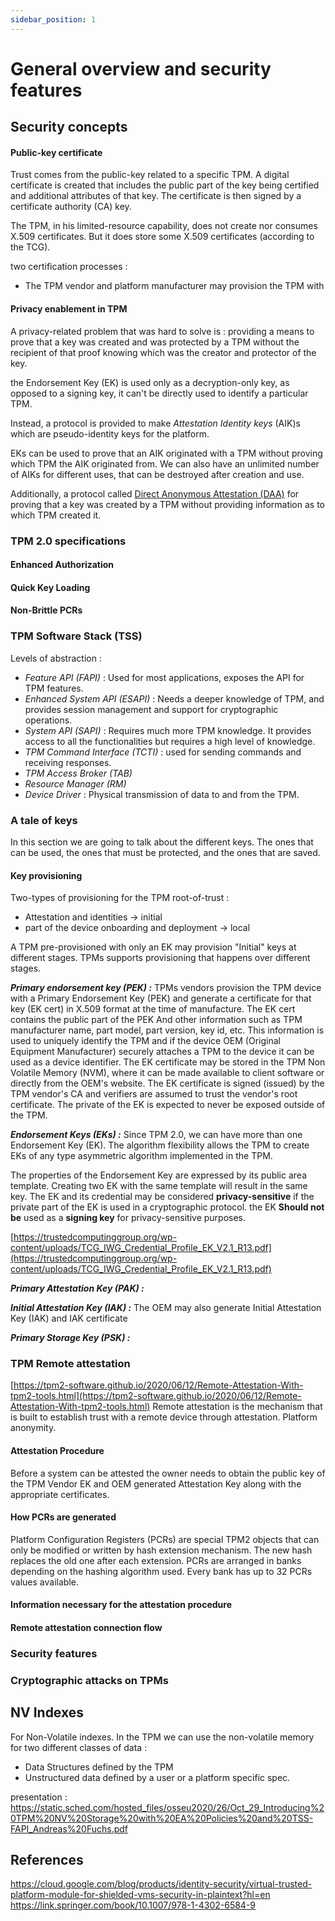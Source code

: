 ```yaml
---
sidebar_position: 1
---
```



# General overview and security features

## Security concepts
#### Public-key certificate

Trust comes from the public-key related to a specific TPM. A digital certificate is created that includes the public part of the key being certified and additional attributes of that key. The certificate is then signed by a certificate authority (CA) key. 

The TPM, in his limited-resource capability, does not create nor consumes X.509 certificates. But it does store some X.509 certificates (according to the TCG). 

two certification processes : 
- The TPM vendor and platform manufacturer may provision the TPM with 

#### Privacy enablement in TPM

A privacy-related problem that was hard to solve is : providing a means to prove that a key was created and was protected by a TPM without the recipient of that proof knowing which was the creator and protector of the key. 

the Endorsement Key (EK) is used only as a decryption-only key, as opposed to a signing key, it can't be directly used to identify a particular TPM. 

Instead, a protocol is provided to make *Attestation Identity keys* (AIK)s which are pseudo-identity keys for the platform. 

EKs can be used to prove that an AIK originated with a TPM without proving which TPM the AIK originated from.  We can also have an unlimited number of AIKs for different uses, that can be destroyed after creation and use. 

Additionally, a protocol called [Direct Anonymous Attestation (DAA)](https://en.wikipedia.org/wiki/Direct_Anonymous_Attestation) for proving that a key was created by a TPM without providing information as to which TPM created it.  

### TPM 2.0 specifications

#### Enhanced Authorization 

#### Quick Key Loading 

#### Non-Brittle PCRs

### TPM Software Stack (TSS)

Levels of abstraction :
- *Feature API (FAPI)* : Used for most applications, exposes the API for TPM features. 
- *Enhanced System API (ESAPI)* : Needs a deeper knowledge of TPM, and provides session management and support for cryptographic operations. 
- *System API (SAPI)* : Requires much more TPM knowledge. It provides access to all the functionalities but requires a high level of knowledge. 
- *TPM Command Interface (TCTI)* : used for sending commands and receiving responses. 
- *TPM Access Broker (TAB)*
- *Resource Manager (RM)*
- *Device Driver* : Physical transmission of data to and from the TPM. 


### A tale of keys 
In this section we are going to talk about the different keys. The ones that can be used, the ones that must be protected, and the ones that are saved. 
#### Key provisioning 
Two-types of provisioning for the TPM root-of-trust : 
- Attestation and identities -> initial 
- part of the device onboarding and deployment -> local 

A TPM pre-provisioned with only an EK may provision "Initial" keys at different stages. 
TPMs supports provisioning that happens over different stages. 

***Primary endorsement key (PEK) :*** 
TPMs vendors provision the TPM device with a Primary Endorsement Key (PEK) and generate a certificate for that key (EK cert) in X.509 format at the time of manufacture. 
The EK cert contains the public part of the PEK And other information such as TPM manufacturer name, part model, part version, key id, etc. 
This information is used to uniquely identify the TPM and if the device OEM (Original Equipment Manufacturer)  securely attaches a TPM to the device it can be used as a device identifier. 
The EK certificate may be stored in the TPM Non Volatile Memory (NVM), where it can be made available to client software or directly from the OEM's website. 
The EK certificate is signed (issued) by the TPM vendor's CA and verifiers are assumed to trust the vendor's root certificate. 
The private of the EK is expected to never be exposed outside of the TPM. 

***Endorsement Keys (EKs) :***
Since TPM 2.0, we can have more than one Endorsement Key (EK). The algorithm flexibility allows the TPM to create EKs of any type asymmetric algorithm implemented in the TPM. 

The properties of the Endorsement Key are expressed by its public area template. Creating two EK with the same template will result in the same key. The EK and its credential may be considered **privacy-sensitive** if the private part of the EK is used in a cryptographic protocol. the EK **Should not be** used as a **signing key** for privacy-sensitive purposes.  

[https://trustedcomputinggroup.org/wp-content/uploads/TCG_IWG_Credential_Profile_EK_V2.1_R13.pdf](https://trustedcomputinggroup.org/wp-content/uploads/TCG_IWG_Credential_Profile_EK_V2.1_R13.pdf)

***Primary Attestation Key (PAK) :***

***Initial Attestation Key (IAK) :***
The OEM may also generate Initial Attestation Key (IAK) and IAK certificate

***Primary Storage Key (PSK) :***

### TPM Remote attestation
[https://tpm2-software.github.io/2020/06/12/Remote-Attestation-With-tpm2-tools.html](https://tpm2-software.github.io/2020/06/12/Remote-Attestation-With-tpm2-tools.html)
Remote attestation is the mechanism that is built to establish trust with a remote device through attestation. 
Platform anonymity. 
#### Attestation Procedure
Before a system can be attested the owner needs to obtain the public key of the TPM Vendor EK and OEM generated Attestation Key along with the appropriate certificates. 

#### How PCRs are generated
Platform Configuration Registers (PCRs) are special TPM2 objects that can only be modified or written by hash extension mechanism. The new hash replaces the old one after each extension. PCRs are arranged in banks depending on the hashing algorithm used. Every bank has up to 32 PCRs values available. 

#### Information necessary for the attestation procedure

#### Remote attestation connection flow
### Security features
### Cryptographic attacks on TPMs

## NV Indexes

For Non-Volatile indexes. 
In the TPM we can use the non-volatile memory for two different classes of data : 
- Data Structures defined by the TPM 
- Unstructured data defined by a user or a platform specific spec. 

presentation : 
https://static.sched.com/hosted_files/osseu2020/26/Oct_29_Introducing%20TPM%20NV%20Storage%20with%20EA%20Policies%20and%20TSS-FAPI_Andreas%20Fuchs.pdf


## References
https://cloud.google.com/blog/products/identity-security/virtual-trusted-platform-module-for-shielded-vms-security-in-plaintext?hl=en
https://link.springer.com/book/10.1007/978-1-4302-6584-9
